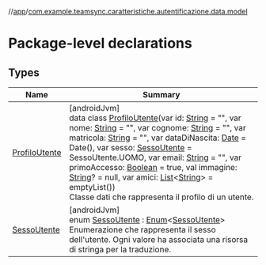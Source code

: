 //[app](../../index.md)/[com.example.teamsync.caratteristiche.autentificazione.data.model](index.md)

# Package-level declarations

## Types

| Name | Summary |
|---|---|
| [ProfiloUtente](-profilo-utente/index.md) | [androidJvm]<br>data class [ProfiloUtente](-profilo-utente/index.md)(var id: [String](https://kotlinlang.org/api/latest/jvm/stdlib/kotlin/-string/index.html) = &quot;&quot;, var nome: [String](https://kotlinlang.org/api/latest/jvm/stdlib/kotlin/-string/index.html) = &quot;&quot;, var cognome: [String](https://kotlinlang.org/api/latest/jvm/stdlib/kotlin/-string/index.html) = &quot;&quot;, var matricola: [String](https://kotlinlang.org/api/latest/jvm/stdlib/kotlin/-string/index.html) = &quot;&quot;, var dataDiNascita: [Date](https://developer.android.com/reference/kotlin/java/util/Date.html) = Date(), var sesso: [SessoUtente](-sesso-utente/index.md) = SessoUtente.UOMO, var email: [String](https://kotlinlang.org/api/latest/jvm/stdlib/kotlin/-string/index.html) = &quot;&quot;, var primoAccesso: [Boolean](https://kotlinlang.org/api/latest/jvm/stdlib/kotlin/-boolean/index.html) = true, val immagine: [String](https://kotlinlang.org/api/latest/jvm/stdlib/kotlin/-string/index.html)? = null, var amici: [List](https://kotlinlang.org/api/latest/jvm/stdlib/kotlin.collections/-list/index.html)&lt;[String](https://kotlinlang.org/api/latest/jvm/stdlib/kotlin/-string/index.html)&gt; = emptyList())<br>Classe dati che rappresenta il profilo di un utente. |
| [SessoUtente](-sesso-utente/index.md) | [androidJvm]<br>enum [SessoUtente](-sesso-utente/index.md) : [Enum](https://kotlinlang.org/api/latest/jvm/stdlib/kotlin/-enum/index.html)&lt;[SessoUtente](-sesso-utente/index.md)&gt; <br>Enumerazione che rappresenta il sesso dell'utente. Ogni valore ha associata una risorsa di stringa per la traduzione. |
